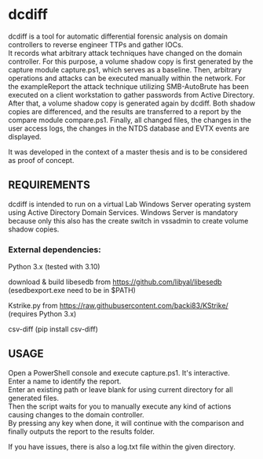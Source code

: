 # dcdiff
dcdiff is a tool for automatic differential forensic analysis on domain controllers to reverse engineer TTPs and gather IOCs.  
It records what arbitrary attack techniques have changed on the domain controller. For this purpose, a volume shadow copy is first generated by the capture module capture.ps1, which serves as a baseline. Then, arbitrary operations and attacks can be executed manually within the network. For the exampleReport the attack technique utilizing SMB-AutoBrute has been executed on a client workstation to gather passwords from Active Directory. After that, a volume shadow copy is generated again by dcdiff. Both shadow copies are differenced, and the results are transferred to a report by the compare module compare.ps1. Finally, all changed files, the changes in the user access logs, the changes in the NTDS database and EVTX events are displayed.

It was developed in the context of a master thesis and is to be considered as proof of concept.

## REQUIREMENTS
dcdiff is intended to run on a virtual Lab Windows Server operating system using Active Directory Domain Services.
Windows Server is mandatory because only this also has the create switch in vssadmin to create volume shadow copies.

### External dependencies:
Python 3.x (tested with 3.10)

download & build libesedb from https://github.com/libyal/libesedb (esedbexport.exe need to be in $PATH)

Kstrike.py from https://raw.githubusercontent.com/backi83/KStrike/ (requires Python 3.x)

csv-diff (pip install csv-diff)


## USAGE

Open a PowerShell console and execute capture.ps1. It's interactive.  
Enter a name to identify the report.  
Enter an existing path or leave blank for using current directory for all generated files.  
Then the script waits for you to manually execute any kind of actions causing changes to the domain controller.  
By pressing any key when done, it will continue with the comparison and finally outputs the report to the results folder.  
  
If you have issues, there is also a log.txt file within the given directory.
